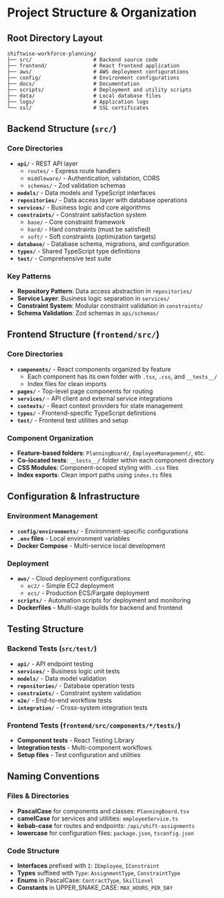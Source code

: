 # Project Structure & Organization

## Root Directory Layout

```
shiftwise-workforce-planning/
├── src/                    # Backend source code
├── frontend/               # React frontend application
├── aws/                    # AWS deployment configurations
├── config/                 # Environment configurations
├── docs/                   # Documentation
├── scripts/                # Deployment and utility scripts
├── data/                   # Local database files
├── logs/                   # Application logs
└── ssl/                    # SSL certificates
```

## Backend Structure (`src/`)

### Core Directories
- **`api/`** - REST API layer
  - `routes/` - Express route handlers
  - `middleware/` - Authentication, validation, CORS
  - `schemas/` - Zod validation schemas
- **`models/`** - Data models and TypeScript interfaces
- **`repositories/`** - Data access layer with database operations
- **`services/`** - Business logic and core algorithms
- **`constraints/`** - Constraint satisfaction system
  - `base/` - Core constraint framework
  - `hard/` - Hard constraints (must be satisfied)
  - `soft/` - Soft constraints (optimization targets)
- **`database/`** - Database schema, migrations, and configuration
- **`types/`** - Shared TypeScript type definitions
- **`test/`** - Comprehensive test suite

### Key Patterns
- **Repository Pattern**: Data access abstraction in `repositories/`
- **Service Layer**: Business logic separation in `services/`
- **Constraint System**: Modular constraint validation in `constraints/`
- **Schema Validation**: Zod schemas in `api/schemas/`

## Frontend Structure (`frontend/src/`)

### Core Directories
- **`components/`** - React components organized by feature
  - Each component has its own folder with `.tsx`, `.css`, and `__tests__/`
  - Index files for clean imports
- **`pages/`** - Top-level page components for routing
- **`services/`** - API client and external service integrations
- **`contexts/`** - React context providers for state management
- **`types/`** - Frontend-specific TypeScript definitions
- **`test/`** - Frontend test utilities and setup

### Component Organization
- **Feature-based folders**: `PlanningBoard/`, `EmployeeManagement/`, etc.
- **Co-located tests**: `__tests__/` folder within each component directory
- **CSS Modules**: Component-scoped styling with `.css` files
- **Index exports**: Clean import paths using `index.ts` files

## Configuration & Infrastructure

### Environment Management
- **`config/environments/`** - Environment-specific configurations
- **`.env` files** - Local environment variables
- **Docker Compose** - Multi-service local development

### Deployment
- **`aws/`** - Cloud deployment configurations
  - `ec2/` - Simple EC2 deployment
  - `ecs/` - Production ECS/Fargate deployment
- **`scripts/`** - Automation scripts for deployment and monitoring
- **Dockerfiles** - Multi-stage builds for backend and frontend

## Testing Structure

### Backend Tests (`src/test/`)
- **`api/`** - API endpoint testing
- **`services/`** - Business logic unit tests
- **`models/`** - Data model validation
- **`repositories/`** - Database operation tests
- **`constraints/`** - Constraint system validation
- **`e2e/`** - End-to-end workflow tests
- **`integration/`** - Cross-system integration tests

### Frontend Tests (`frontend/src/components/*/tests/`)
- **Component tests** - React Testing Library
- **Integration tests** - Multi-component workflows
- **Setup files** - Test configuration and utilities

## Naming Conventions

### Files & Directories
- **PascalCase** for components and classes: `PlanningBoard.tsx`
- **camelCase** for services and utilities: `employeeService.ts`
- **kebab-case** for routes and endpoints: `/api/shift-assignments`
- **lowercase** for configuration files: `package.json`, `tsconfig.json`

### Code Structure
- **Interfaces** prefixed with `I`: `IEmployee`, `IConstraint`
- **Types** suffixed with `Type`: `AssignmentType`, `ConstraintType`
- **Enums** in PascalCase: `ContractType`, `SkillLevel`
- **Constants** in UPPER_SNAKE_CASE: `MAX_HOURS_PER_DAY`